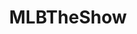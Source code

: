 ---
title: MLBTheShow
crosslinks:
- BestOfMLBTheShow
- MLBtheShowLogos
- AMAAggregator
- FIFA
- Gift_card_tradeout
- NYYankees
- PS4
- NHLHUT
- '2013'
- CannotWatchScottsTots
- NBA2k
- 2007scape
- me_irl
- monsterdongs
- infectioussmiles
- highqualitygifs
- MCSPlaystation
- onetruegod
- Nationals
---